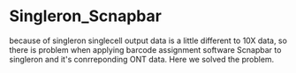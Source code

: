 # Singleron_Scnapbar
because of singleron singlecell output data is a little different to 10X data, so there is problem when applying barcode assignment software Scnapbar to singleron and it's conrreponding ONT data. Here we solved the problem.
